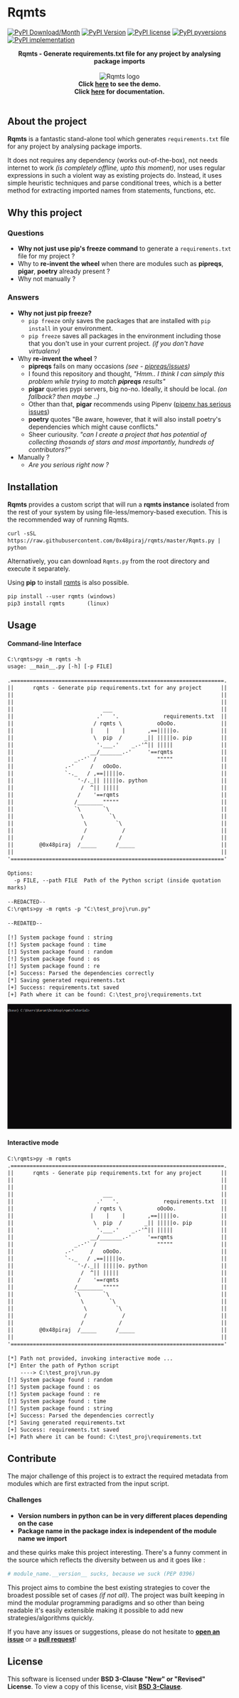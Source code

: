 # Rqmts

[![PyPI Download/Month](https://img.shields.io/pypi/dm/rqmts.svg)](https://pypi.python.org/pypi/rqmts/)
[![PyPI Version](https://img.shields.io/pypi/v/rqmts.svg)](https://pypi.python.org/pypi/rqmts/)
[![PyPI license](https://img.shields.io/pypi/l/rqmts.svg)](https://pypi.python.org/pypi/rqmts/)
[![PyPI pyversions](https://img.shields.io/pypi/pyversions/rqmts.svg)](https://pypi.python.org/pypi/rqmts/)
[![PyPI implementation](https://img.shields.io/pypi/implementation/rqmts.svg)](https://pypi.python.org/pypi/rqmts/)

<p align="center">
<b>Rqmts - Generate requirements.txt file for any project by analysing package imports</b><br><br>
    <img alt="Rqmts logo" src="https://i.imgur.com/czbQOUj.png" width="400"><br>
<b>Click <a href="https://youtube.com/">here</a> to see the demo.<br>
  Click <a href="https://github.com/0x48piraj/rqmts/wiki">here</a> for documentation.<br><br></b>
</p>

## About the project

**Rqmts** is a fantastic stand-alone tool which generates `requirements.txt` file for any project by analysing package imports.

It does not requires any dependency (works out-of-the-box), not needs internet to work _(is completely offline, upto this moment)_, nor uses regular expressions in such a violent way as existing projects do. Instead, it uses simple heuristic techniques and parse conditional trees, which is a better method for extracting imported names from statements, functions, etc.

## Why this project

### Questions

- **Why not just use pip's freeze command** to generate a `requirements.txt` file for my project ?
- Why to **re-invent the wheel** when there are modules such as **pipreqs**, **pigar**, **poetry** already present ?
- Why not manually ?

### Answers

* **Why not just pip freeze?**
   * ``pip freeze`` only saves the packages that are installed with ``pip install`` in your environment. 
   * ``pip freeze`` saves all packages in the environment including those that you don't use in your current project. _(if you don't have virtualenv)_
* Why **re-invent the wheel** ?
   * **pipreqs** fails on many occasions _(see - [pipreqs/issues](https://github.com/bndr/pipreqs/issues))_
   * I found this repository and thought, _"Hmm.. I think I can simply this problem while trying to match **pipreqs** results"_
   * **pigar** queries pypi servers, big no-no. Ideally, it should be local. _(on fallback? then maybe ..)_
   * Other than that, **pigar** recommends using Pipenv ([pipenv has serious issues](https://news.ycombinator.com/item?id=18612590))
   * **poetry** quotes "Be aware, however, that it will also install poetry's dependencies which might cause conflicts."
   * Sheer curiousity. _"can I create a project that has potential of collecting thosands of stars and most importantly, hundreds of contributors?"_
* Manually ?
   * _Are you serious right now ?_

## Installation

**Rqmts** provides a custom script that will run a **rqmts instance** isolated from the rest of your system by using file-less/memory-based execution. This is the recommended way of running Rqmts.

```
curl -sSL https://raw.githubusercontent.com/0x48piraj/rqmts/master/Rqmts.py | python
```

Alternatively, you can download `Rqmts.py` from the root directory and execute it separately.

Using **pip** to install [rqmts](https://pypi.org/project/rqmts/) is also possible.

```
pip install --user rqmts (windows)
pip3 install rqmts       (linux)
```

## Usage

#### Command-line Interface

```
C:\rqmts>py -m rqmts -h
usage: __main__.py [-h] [-p FILE]

.===================================================================.
||      rqmts - Generate pip requirements.txt for any project      ||
||                                                                 ||
||                                                                 ||
||                            ___                                  ||
||                          .'   '.              requirements.txt  ||
||                         / rqmts \           oOoOo.              ||
||                        |    |    |       ,==|||||o.             ||
||                         \  pip  /       _|| |||||o. pip         ||
||                          '.___.'    _.-'^|| |||||               ||
||                        __/_______.-'     '==rqmts               ||
||                   _.-'` /                   """""               ||
||                .-'     /   oOoOo.                               ||
||                `-._   / ,==|||||o.                              ||
||                    '-/._|| |||||o. python                       ||
||                     /  ^|| |||||                                ||
||                    /    '==rqmts                                ||
||                   /________"""""                                ||
||                   `\       `\                                   ||
||                     \        `\                                 ||
||                      \         `\                               ||
||                      /           /                              ||
||                     /           /                               ||
||        @0x48piraj  /_____      /_____                           ||
||                                                                 ||
'==================================================================='

Options:
  -p FILE, --path FILE  Path of the Python script (inside quotation marks)

--REDACTED--
C:\rqmts>py -m rqmts -p "C:\test_proj\run.py"

--REDATED--

[!] System package found : string
[!] System package found : time
[!] System package found : random
[!] System package found : os
[!] System package found : re
[+] Success: Parsed the dependencies correctly
[*] Saving generated requirements.txt
[+] Success: requirements.txt saved
[+] Path where it can be found: C:\test_proj\requirements.txt

```
![ ](ezgif-3-9a572478638c.gif)

#### Interactive mode

```
C:\rqmts>py -m rqmts
.===================================================================.
||      rqmts - Generate pip requirements.txt for any project      ||
||                                                                 ||
||                                                                 ||
||                            ___                                  ||
||                          .'   '.              requirements.txt  ||
||                         / rqmts \           oOoOo.              ||
||                        |    |    |       ,==|||||o.             ||
||                         \  pip  /       _|| |||||o. pip         ||
||                          '.___.'    _.-'^|| |||||               ||
||                        __/_______.-'     '==rqmts               ||
||                   _.-'` /                   """""               ||
||                .-'     /   oOoOo.                               ||
||                `-._   / ,==|||||o.                              ||
||                    '-/._|| |||||o. python                       ||
||                     /  ^|| |||||                                ||
||                    /    '==rqmts                                ||
||                   /________"""""                                ||
||                   `\       `\                                   ||
||                     \        `\                                 ||
||                      \         `\                               ||
||                      /           /                              ||
||                     /           /                               ||
||        @0x48piraj  /_____      /_____                           ||
||                                                                 ||
'==================================================================='

[*] Path not provided, invoking interactive mode ...
[*] Enter the path of Python script
    ----> C:\test_proj\run.py
[!] System package found : random
[!] System package found : os
[!] System package found : re
[!] System package found : time
[!] System package found : string
[+] Success: Parsed the dependencies correctly
[*] Saving generated requirements.txt
[+] Success: requirements.txt saved
[+] Path where it can be found: C:\test_proj\requirements.txt
```

## Contribute

The major challenge of this project is to extract the required metadata from modules which are first extracted from the input script.

#### Challenges

- **Version numbers in python can be in very different places depending on the case**
- **Package name in the package index is independent of the module name we import**

and these quirks make this project interesting. There's a funny comment in the source which reflects the diversity between us and it goes like :

```py
# module_name.__version__ sucks, because we suck (PEP 0396)
```

This project aims to combine the best existing strategies to cover the broadest possible set of cases _(if not all)_. The project was built keeping in mind the modular programming paradigms and so other than being readable it's easily extensible making it possible to add new strategies/algorithms quickly.

If you have any issues or suggestions, please do not hesitate to **[open an issue](https://github.com/0x48piraj/rqmts/issues/new)** or a **[pull request](https://github.com/0x48piraj/rqmts/pulls)**!

## License

This software is licensed under **BSD 3-Clause "New" or "Revised" License**. To view a copy of this license, visit **[BSD 3-Clause](LICENSE)**.

